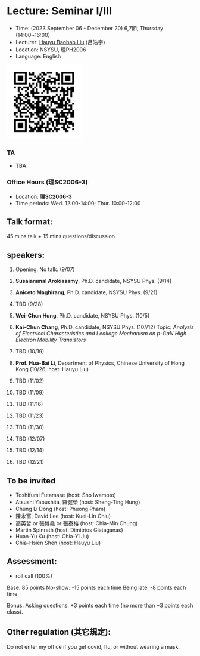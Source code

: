 # Lecture: Seminar I/III
* Time: (2023 September 06 - December 20) 6,7節, Thursday (14:00~16:00)
* Lecturer: [Hauyu Baobab Liu](https://baobabyoo.github.io/) (呂浩宇)
* Location: NSYSU, 理PH2006
* Language: English

<img src="./images/qrcode.png" alt="QRcode" width="200px"/>

### TA
- TBA
  
### Office Hours (理SC2006-3)
- Location: **理SC2006-3**
- Time periods: Wed. 12:00-14:00; Thur. 10:00-12:00

## Talk format:
45 mins talk + 15 mins questions/discussion

## speakers:
1.    Opening. No talk. (9/07)

2.    **Susaiammal Arokiasamy**, Ph.D. candidate, NSYSU Phys. (9/14)

3.    **Aniceto Maghirang**, Ph.D. candidate, NSYSU Phys. (9/21)

4.    TBD (9/28)

5.    **Wei-Chun Hung**, Ph.D. candidate, NSYSU Phys. (10/5)

6.    **Kai-Chun Chang**, Ph.D. candidate, NSYSU Phys. (10//12)
      Topic: *Analysis of Electrical Characteristics and Leakage Mechanism on p-GaN High Electron Mobility Transistors*

7.    TBD (10/19)

8.    **Prof. Hua-Bai Li**, Department of Physics, Chinese University of Hong Kong (10/26; host: Hauyu Liu)

9.    TBD (11/02)

10.   TBD (11/09)

11.   TBD (11/16)

12.   TBD (11/23)

13.   TBD (11/30)

14.   TBD (12/07)

15.   TBD (12/14) 

16.   TBD (12/21)

## To be invited
- Toshifumi Futamase (host: Sho Iwamoto)
- Atsushi Yabushita, 羅健榮 (host: Sheng-Ting Hung)
- Chung Li Dong (host: Phuong Pham)
- 陳永富, David Lee (host: Kuei-Lin Chiu)
- 高英哲 or 張博堯 or 張泰榕 (host: Chia-Min Chung)
- Martin Spinrath (host: Dimitrios Giataganas)
- Huan-Yu Ku (host: Chia-Yi Ju)
- Chia-Hsien Shen (host: Hauyu Liu)

## Assessment:
- roll call (100%)

Base: 85 points
No-show: -15 points each time
Being late: -8 points each time

Bonus:
Asking questions: +3 points each time (no more than +3 points each class).

## Other regulation (其它規定):
Do not enter my office if you get covid, flu, or without wearing a mask.

